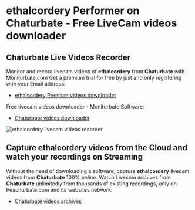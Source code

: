 # ethalcordery Performer on Chaturbate - Free LiveCam videos downloader

## Chaturbate Live Videos Recorder

Monitor and record livecam videos of **ethalcordery** from **Chaturbate** with Moniturbate.com
Get a premium trial for free by just and only registering with your Email address:
* [ethalcordery Premium videos downloader](https://moniturbate.com/request-demo-licence-key.html)

Free livecam videos downloader - Moniturbate Software:
* [Chaturbate videos downloader](https://moniturbate.com/moniturbate-download-software.html)

![ethalcordery livecam videos recorder](https://peachurnet.com/templates/moniturbate-software.png)


## Capture ethalcordery videos from the Cloud and watch your recordings on Streaming

Without the need of downloading a software, capture **ethalcordery** livecam videos from **Chaturbate** 100% online.
Watch Livecam archives from **Chaturbate** unlimitedly from thousands of existing recordings, only on Peachurbate.com and its websites network:
* [Chaturbate videos archives](https://peachurnet.com/)